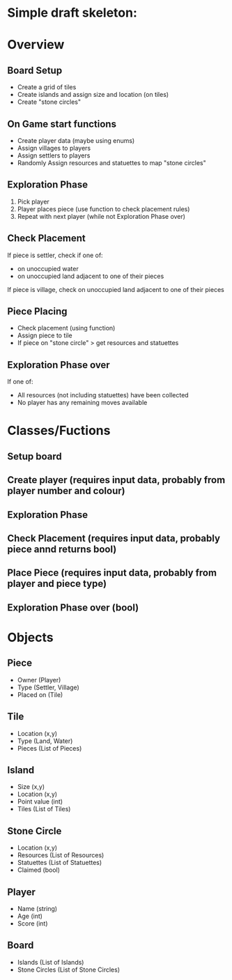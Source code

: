 # Simple draft skeleton:


# Overview
## Board Setup
* Create a grid of tiles
* Create islands and assign size and location (on tiles)
* Create "stone circles" 
  
## On Game start functions
* Create player data (maybe using enums)
* Assign villages to players
* Assign settlers to players
* Randomly Assign resources and statuettes to map "stone circles" 

## Exploration Phase
1. Pick player
2. Player places piece (use function to check placement rules)
3. Repeat with next player (while not Exploration Phase over) 

## Check Placement
If piece is settler, check if one of:
* on unoccupied water
* on unoccupied land adjacent to one of their pieces

If piece is village, check on unoccupied land adjacent to one of their pieces

## Piece Placing
* Check placement (using function)
* Assign piece to tile
* If piece on "stone circle" > get resources and statuettes 

## Exploration Phase over
If one of:
* All resources (not including statuettes) have been collected
* No player has any remaining moves available


# Classes/Fuctions

## Setup board
## Create player (requires input data, probably from player number and colour)
## Exploration Phase
## Check Placement (requires input data, probably piece annd returns bool)
## Place Piece (requires input data, probably from player and piece type)
## Exploration Phase over (bool)


# Objects

## Piece
* Owner (Player)
* Type (Settler, Village)
* Placed on (Tile)

## Tile
* Location (x,y)
* Type (Land, Water)
* Pieces (List of Pieces)

## Island
* Size (x,y)
* Location (x,y)
* Point value (int)
* Tiles (List of Tiles)

## Stone Circle
* Location (x,y)
* Resources (List of Resources)
* Statuettes (List of Statuettes)
* Claimed (bool)

## Player
* Name (string)
* Age (int)
* Score (int)

## Board
* Islands (List of Islands)
* Stone Circles (List of Stone Circles)

